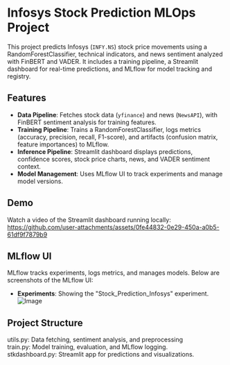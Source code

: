 # Infosys Stock Prediction MLOps Project

This project predicts Infosys (`INFY.NS`) stock price movements using a RandomForestClassifier, technical indicators, and news sentiment analyzed with FinBERT and VADER. It includes a training pipeline, a Streamlit dashboard for real-time predictions, and MLflow for model tracking and registry.

## Features
- **Data Pipeline**: Fetches stock data (`yfinance`) and news (`NewsAPI`), with FinBERT sentiment analysis for training features.
- **Training Pipeline**: Trains a RandomForestClassifier, logs metrics (accuracy, precision, recall, F1-score), and artifacts (confusion matrix, feature importances) to MLflow.
- **Inference Pipeline**: Streamlit dashboard displays predictions, confidence scores, stock price charts, news, and VADER sentiment context.
- **Model Management**: Uses MLflow UI to track experiments and manage model versions.

## Demo
Watch a video of the Streamlit dashboard running locally: <br>
https://github.com/user-attachments/assets/0fe44832-0e29-450a-a0b5-61df9f7879b9

## MLflow UI
MLflow tracks experiments, logs metrics, and manages models. Below are screenshots of the MLflow UI:
- **Experiments**: Showing the "Stock_Prediction_Infosys" experiment.
![Image](https://github.com/user-attachments/assets/67a01841-b2c8-433e-b135-26f7502791e2)

## Project Structure
utils.py: Data fetching, sentiment analysis, and preprocessing <br>
train.py: Model training, evaluation, and MLflow logging. <br>
stkdashboard.py: Streamlit app for predictions and visualizations.

